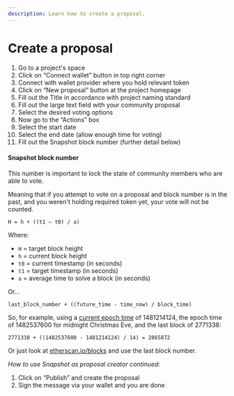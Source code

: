 ```yaml
---
description: Learn how to create a proposal.
---
```


# Create a proposal

1. Go to a project's space
2. Click on “Connect wallet” button in top right corner 
3. Connect with wallet provider where you hold relevant token
4. Click on “New proposal” button at the project homepage
5. Fill out the Title in accordance with project naming standard
6. Fill out the large text field with your community proposal
7. Select the desired voting options 
8. Now go to the “Actions” box 
9. Select the start date 
10. Select the end date \(allow enough time for voting\)
11. Fill out the Snapshot block number \(further detail below\)

#### **Snapshot block number**

This number is important to lock the state of community members who are able to vote.

Meaning that if you attempt to vote on a proposal and block number is in the past, and you weren't holding required token yet, your vote will not be counted.

`H = h + ((t1 — t0) / a)`

Where:

* `H` = target block height
* `h` = current block height
* `t0` = current timestamp \(in seconds\)
* `t1` = target timestamp \(in seconds\)
* `a` = average time to solve a block \(in seconds\)

Or...

`last_block_number + ((future_time - time_now) / block_time)`

So, for example, using a [current epoch time](https://www.epochconverter.com) of 1481214124, the epoch time of 1482537600 for midnight Christmas Eve, and the last block of 2771338:

`2771338 + ((1482537600 - 1481214124) / 14) = 2865872`

Or just look at [etherscan.io/blocks](https://etherscan.io/blocks) and use the last block number.

_How to use Snapshot as proposal creator continued:_

1. Click on “Publish” and create the proposal 
2. Sign the message via your wallet and you are done

